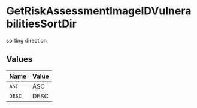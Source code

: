 # GetRiskAssessmentImageIDVulnerabilitiesSortDir

sorting direction


## Values

| Name   | Value  |
| ------ | ------ |
| `ASC`  | ASC    |
| `DESC` | DESC   |